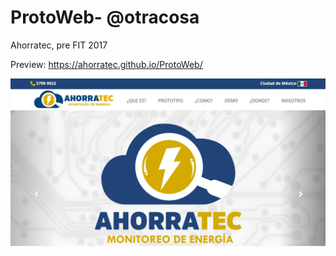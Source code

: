 # ProtoWeb-  @otracosa
Ahorratec, pre FIT 2017

Preview: https://ahorratec.github.io/ProtoWeb/

![Preview](https://github.com/Ahorratec/ProtoWeb/blob/master/images/preview.jpg)
